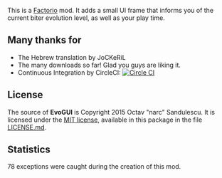 This is a [Factorio](http://www.factorio.com/) mod. It adds a small UI frame
that informs you of the current biter evolution level, as well as your play
time.


## Many thanks for ##

* The Hebrew translation by JoCKeRiL
* The many downloads so far! Glad you guys are liking it.
* Continuous Integration by CircleCI: [![Circle CI](https://circleci.com/gh/narc0tiq/evoGUI.svg?style=svg)](https://circleci.com/gh/narc0tiq/evoGUI)


## License ##

The source of **EvoGUI** is Copyright 2015 Octav "narc" Sandulescu. It
is licensed under the [MIT license][mit], available in this package in the file
[LICENSE.md](LICENSE.md).

[mit]: http://opensource.org/licenses/mit-license.html


## Statistics ##

78 exceptions were caught during the creation of this mod.
